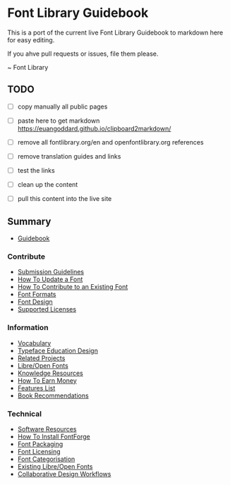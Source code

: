 # Font Library Guidebook

This is a port of the current live Font Library Guidebook to markdown here for easy editing.

If you ahve pull requests or issues, file them please.

~ Font Library

## TODO

- [ ] copy manually all public pages
- [ ] paste here to get markdown https://euangoddard.github.io/clipboard2markdown/
- [ ] remove all fontlibrary.org/en and openfontlibrary.org references
- [ ] remove translation guides and links
- [ ] test the links
- [ ] clean up the content
- [ ] pull this content into the live site


## Summary

-   [Guidebook](/)

### Contribute

-   [Submission Guidelines](/submission_guidelines)
-   [How To Update a Font](/how_to_update_a_font)
-   [How To Contribute to an Existing Font](/how_to_contribute_to_an_existing_font)
-   [Font Formats](/font_formats)
-   [Font Design](/font_design)
-   [Supported Licenses](/supported_licenses)

### Information

-   [Vocabulary](/vocabulary)
-   [Typeface Education Design](/typeface_education_design)
-   [Related Projects](/related_projects)
-   [Libre/Open Fonts](/libre_open_fonts)
-   [Knowledge Resources](/knowledge_resources)
-   [How To Earn Money](/how_to_earn_money)
-   [Features List](/features_list)
-   [Book Recommendations](/book_recommendations)

### Technical

-   [Software Resources](/software)
-   [How To Install FontForge](/how_to_install_fontforge)
-   [Font Packaging](/font_packaging)
-   [Font Licensing](/font_licensing)
-   [Font Categorisation](/font_categorisation)
-   [Existing Libre/Open Fonts](/existing_libre_open_fonts)
-   [Collaborative Design Workflows](/collaborative_design_workflows)

